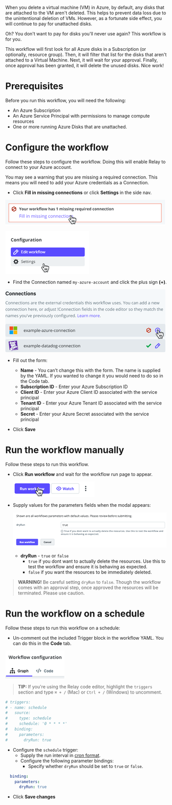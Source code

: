 When you delete a virtual machine (VM) in Azure, by default, any disks that are attached to the VM aren't deleted. This helps to prevent data loss due to the unintentional deletion of VMs. However, as a fortunate side effect, you will continue to pay for unattached disks.

Oh? You don't want to pay for disks you'll never use again? This workflow is for you. 

This workflow will first look for all Azure disks in a Subscription (or optionally, resource group). Then, it will filter that list for the disks that aren't attached to a Virtual Machine. Next, it will wait for your approval. Finally, once approval has been granted, it will delete the unused disks. Nice work!

# Prerequisites

Before you run this workflow, you will need the following:  
- An Azure Subscription  
- An Azure Service Principal with permissions to manage compute resources  
- One or more running Azure Disks that are unattached.   

# Configure the workflow  

Follow these steps to configure the workflow. Doing this will enable Relay to connect to your Azure account. 

You may see a warning that you are missing a required connection. This means you will need to add your Azure credentials as a Connection.


- Click **Fill in missing connections** or click **Settings** in the side nav.

![Fill in missing connections](/images/missing-connection.png)

![Click settings from side nav](/images/settings-sidenav.png)

- Find the Connection named `my-azure-account` and click the plus sign **(+)**. 

![Guide connections](/images/guide-connections.png)

- Fill out the form:  

   - **Name** - You can’t change this with the form. The name is supplied by the YAML. If you wanted to change it you would need to do so in the Code tab.
   - **Subscription ID** - Enter your Azure Subscription ID
   - **Client ID** - Enter your Azure Client ID associated with the service principal  
   - **Tenant ID** - Enter your Azure Tenant ID associated with the service principal
   - **Secret** - Enter your Azure Secret associated with the service principal  

-  Click **Save** 

# Run the workflow manually

Follow these steps to run this workflow.

- Click **Run workflow** and wait for the workflow run page to appear.  

    ![Run workflow](/images/run-workflow-action.png)

- Supply values for the parameters fields when the modal appears:  

    ![Supply modal values](/images/dry-run-modal.png)

    - **dryRun** - `true` or `false` 
       - `true` if you dont want to actually delete the resources. Use this to test the workflow and ensure it is behaving as expected.
       - `false` if you want the resources to be immediately deleted.  

> **WARNING!** Be careful setting `dryRun` to `false`. Though the workflow comes with an approval step, once approved the resources will be terminated. Please use caution.

# Run the workflow on a schedule  
Follow these steps to run this workflow on a schedule:  
- Un-comment out the included Trigger block in the workflow YAML. You can do this in the **Code** tab.

![Code tab](/images/code-tab.png)

> **TIP:** If you're using the Relay code editor, highlight the `triggers` section and type `⌘ + /` (Mac) or `Ctrl + /` (Windows) to uncomment.  

```yaml
# triggers:
# - name: schedule
#   source:
#     type: schedule
#     schedule: '0 * * * *'
#   binding:
#     parameters:
#       dryRun: true
```

-  Configure the `schedule` trigger:  
   - Supply the run interval in [cron format](https://crontab.guru/).  
   - Configure the following parameter bindings:  
      - Specify whether `dryRun` should be set to `true` or `false`.  
```yaml
  binding:
    parameters:
      dryRun: true
```

- Click **Save changes**